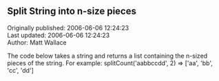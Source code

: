 ## Split String into n-size pieces  
Originally published: 2006-06-06 12:24:23  
Last updated: 2006-06-06 12:24:23  
Author: Matt Wallace  
  
The code below takes a string and returns a list containing the n-sized pieces of the string.  For example:
splitCount('aabbccdd', 2) => ['aa', 'bb', 'cc', 'dd']